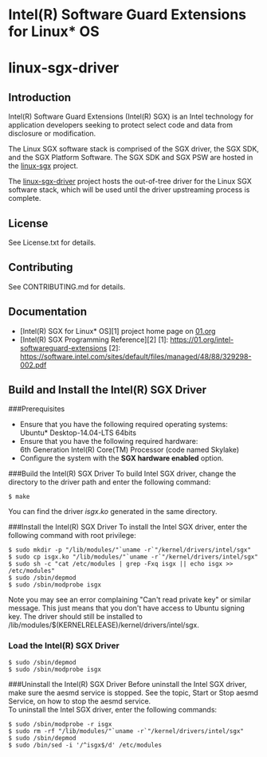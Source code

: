 Intel(R) Software Guard Extensions for Linux\* OS
================================================

# linux-sgx-driver

Introduction
------------
Intel(R) Software Guard Extensions (Intel(R) SGX) is an Intel technology for application developers seeking to protect select code and data from disclosure or modification.

The Linux SGX software stack is comprised of the SGX driver, the SGX SDK, and the SGX Platform Software. The SGX SDK and SGX PSW are hosted in the [linux-sgx](https://github.com/01org/linux-sgx) project.

The [linux-sgx-driver](https://github.com/01org/linux-sgx-driver) project hosts the out-of-tree driver for the Linux SGX software stack, which will be used until the driver upstreaming process is complete. 

License
-------
See License.txt for details.

Contributing
-------
See CONTRIBUTING.md for details.

Documentation
-------------
- [Intel(R) SGX for Linux\* OS][1] project home page on [01.org](http://01.org)
- [Intel(R) SGX Programming Reference][2]
[1]: https://01.org/intel-softwareguard-extensions
[2]: https://software.intel.com/sites/default/files/managed/48/88/329298-002.pdf

Build and Install the Intel(R) SGX Driver
-----------------------------------------

###Prerequisites
- Ensure that you have the following required operating systems:  
  Ubuntu\* Desktop-14.04-LTS 64bits
- Ensure that you have the following required hardware:  
  6th Generation Intel(R) Core(TM) Processor (code named Skylake)
- Configure the system with the **SGX hardware enabled** option.

###Build the Intel(R) SGX Driver
To build Intel SGX driver, change the directory to the driver path and enter the following command:
```
$ make
```
You can find the driver *isgx.ko* generated in the same directory.

###Install the Intel(R) SGX Driver
To install the Intel SGX driver, enter the following command with root privilege:
```
$ sudo mkdir -p "/lib/modules/"`uname -r`"/kernel/drivers/intel/sgx"  
$ sudo cp isgx.ko "/lib/modules/"`uname -r`"/kernel/drivers/intel/sgx"  
$ sudo sh -c "cat /etc/modules | grep -Fxq isgx || echo isgx >> /etc/modules"  
$ sudo /sbin/depmod  
$ sudo /sbin/modprobe isgx  
```
Note you may see an error complaining "Can't read private key" or similar message. This just means that you don't have access to Ubuntu signing key. The driver should still be installed to /lib/modules/$(KERNELRELEASE)/kernel/drivers/intel/sgx.

### Load the Intel(R) SGX Driver

```
$ sudo /sbin/depmod
$ sudo /sbin/modprobe isgx
```

###Uninstall the Intel(R) SGX Driver
Before uninstall the Intel SGX driver, make sure the aesmd service is stopped. See the topic, Start or Stop aesmd Service, on how to stop the aesmd service.  
To uninstall the Intel SGX driver, enter the following commands: 
```
$ sudo /sbin/modprobe -r isgx
$ sudo rm -rf "/lib/modules/"`uname -r`"/kernel/drivers/intel/sgx"
$ sudo /sbin/depmod
$ sudo /bin/sed -i '/^isgx$/d' /etc/modules
```
